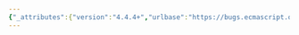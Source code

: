 ```yaml
---
{"_attributes":{"version":"4.4.4+","urlbase":"https://bugs.ecmascript.org/","maintainer":"dherman@mozilla.com"},"bug":{"bug_id":2253,"creation_ts":"2013-11-12 05:32:00 -0800","short_desc":"21.1.3.27: Unnecessary ReturnIfAbrupt call in step 4","delta_ts":"2014-01-27 10:06:11 -0800","product":"Draft for 6th Edition","component":"technical issue","version":"Rev 21: November 8, 2013 Draft","rep_platform":"All","op_sys":"All","bug_status":"RESOLVED","resolution":"FIXED","priority":"Normal","bug_severity":"normal","everconfirmed":true,"reporter":{"uid":"andrebargull","name":"André Bargull"},"assigned_to":{"uid":"allen","name":"Allen Wirfs-Brock"},"long_desc":[{"commentid":6688,"comment_count":0,"who":{"uid":"andrebargull","name":"André Bargull"},"bug_when":"2013-11-12 05:32:07 -0800","thetext":"21.1.3.27 String.prototype [ @@iterator ](   ):\n\n> 4.  ReturnIfAbrupt(O).\n\nRemove step 4, abrupt completions are already handled in step 3."},{"commentid":6775,"comment_count":1,"who":{"uid":"allen","name":"Allen Wirfs-Brock"},"bug_when":"2013-11-14 13:36:10 -0800","thetext":"fixed in rev22 editor's draft"},{"commentid":7118,"comment_count":2,"who":{"uid":"allen","name":"Allen Wirfs-Brock"},"bug_when":"2014-01-27 10:06:11 -0800","thetext":"fixed in Rev22 (January 20, 2013) release"}]}}
---
```

